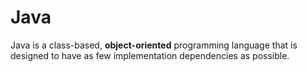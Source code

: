 # Java

Java is a class-based, **object-oriented** programming language that is designed to have as few implementation dependencies as possible.